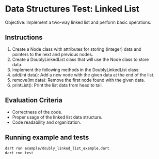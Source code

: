 # Data Structures Test: Linked List

Objective: Implement a two-way linked list and perform basic operations.

## Instructions

1. Create a Node class with attributes for storing (integer) data and pointers
   to the next and previous nodes.
2. Create a DoublyLinkedList class that will use the Node class to store data.
3. Implement the following methods in the DoublyLinkedList class:
4. add(int data): Add a new node with the given data at the end of the list.
5. remove(int data): Remove the first node found with the given data.
6. printList(): Print the list data from head to tail.

## Evaluation Criteria

* Correctness of the code.
* Proper usage of the linked list data structure.
* Code readability and organization.

## Running example and tests

```sh
dart run example/doubly_linked_list_example.dart
dart run test
```
